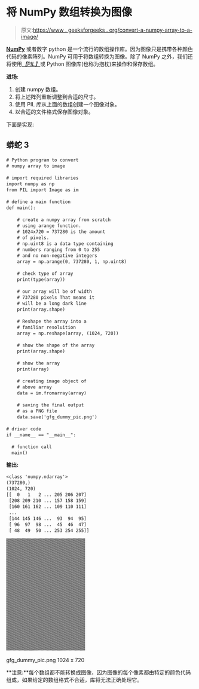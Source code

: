 # 将 NumPy 数组转换为图像

> 原文:[https://www . geeksforgeeks . org/convert-a-numpy-array-to-a-image/](https://www.geeksforgeeks.org/convert-a-numpy-array-to-an-image/)

[**NumPy**](https://www.geeksforgeeks.org/python-numpy/) 或者数字 python 是一个流行的数组操作库。因为图像只是携带各种颜色代码的像素阵列。NumPy 可用于将数组转换为图像。除了 NumPy 之外，我们还将使用[*【PIL】*](https://www.geeksforgeeks.org/working-images-python/)或 Python 图像库(也称为抱枕)来操作和保存数组。

**进场:**

1.  创建 numpy 数组。
2.  将上述阵列重新调整到合适的尺寸。
3.  使用 PIL 库从上面的数组创建一个图像对象。
4.  以合适的文件格式保存图像对象。

下面是实现:

## 蟒蛇 3

```
# Python program to convert
# numpy array to image

# import required libraries
import numpy as np
from PIL import Image as im

# define a main function
def main():

    # create a numpy array from scratch
    # using arange function.
    # 1024x720 = 737280 is the amount 
    # of pixels.
    # np.uint8 is a data type containing
    # numbers ranging from 0 to 255 
    # and no non-negative integers
    array = np.arange(0, 737280, 1, np.uint8)

    # check type of array
    print(type(array))

    # our array will be of width 
    # 737280 pixels That means it 
    # will be a long dark line
    print(array.shape)

    # Reshape the array into a 
    # familiar resoluition
    array = np.reshape(array, (1024, 720))

    # show the shape of the array
    print(array.shape)

    # show the array
    print(array)

    # creating image object of
    # above array
    data = im.fromarray(array)

    # saving the final output 
    # as a PNG file
    data.save('gfg_dummy_pic.png')

# driver code
if __name__ == "__main__":

  # function call
  main()
```

**输出:**

```
<class 'numpy.ndarray'>
(737280,)
(1024, 720)
[[  0   1   2 ... 205 206 207]
 [208 209 210 ... 157 158 159]
 [160 161 162 ... 109 110 111]
 ...
 [144 145 146 ...  93  94  95]
 [ 96  97  98 ...  45  46  47]
 [ 48  49  50 ... 253 254 255]]

```

![That's how an numpy array looks like!](img/8b7c7b7bb323d3eb17baa5a4e14868af.png)

gfg_dummy_pic.png 1024 x 720

**注意:**每个数组都不能转换成图像，因为图像的每个像素都由特定的颜色代码组成，如果给定的数组格式不合适，库将无法正确处理它。